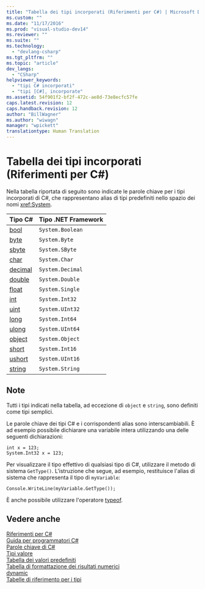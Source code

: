 ```yaml
---
title: "Tabella dei tipi incorporati (Riferimenti per C#) | Microsoft Docs"
ms.custom: ""
ms.date: "11/17/2016"
ms.prod: "visual-studio-dev14"
ms.reviewer: ""
ms.suite: ""
ms.technology: 
  - "devlang-csharp"
ms.tgt_pltfrm: ""
ms.topic: "article"
dev_langs: 
  - "CSharp"
helpviewer_keywords: 
  - "tipi C# incorporati"
  - "tipi [C#], incorporate"
ms.assetid: 54f901f2-bf2f-472c-ae8d-73e8ecfc57fe
caps.latest.revision: 12
caps.handback.revision: 12
author: "BillWagner"
ms.author: "wiwagn"
manager: "wpickett"
translationtype: Human Translation
---
```

# Tabella dei tipi incorporati (Riferimenti per C#)
Nella tabella riportata di seguito sono indicate le parole chiave per i tipi incorporati di C\#, che rappresentano alias di tipi predefiniti nello spazio dei nomi <xref:System>.  
  
|Tipo C\#|Tipo .NET Framework|  
|--------------|-------------------------|  
|[bool](../../../csharp/language-reference/keywords/bool.md)|`System.Boolean`|  
|[byte](../../../csharp/language-reference/keywords/byte.md)|`System.Byte`|  
|[sbyte](../../../csharp/language-reference/keywords/sbyte.md)|`System.SByte`|  
|[char](../../../csharp/language-reference/keywords/char.md)|`System.Char`|  
|[decimal](../../../csharp/language-reference/keywords/decimal.md)|`System.Decimal`|  
|[double](../../../csharp/language-reference/keywords/double.md)|`System.Double`|  
|[float](../../../csharp/language-reference/keywords/float.md)|`System.Single`|  
|[int](../../../csharp/language-reference/keywords/int.md)|`System.Int32`|  
|[uint](../../../csharp/language-reference/keywords/uint.md)|`System.UInt32`|  
|[long](../../../csharp/language-reference/keywords/long.md)|`System.Int64`|  
|[ulong](../../../csharp/language-reference/keywords/ulong.md)|`System.UInt64`|  
|[object](../../../csharp/language-reference/keywords/object.md)|`System.Object`|  
|[short](../../../csharp/language-reference/keywords/short.md)|`System.Int16`|  
|[ushort](../../../csharp/language-reference/keywords/ushort.md)|`System.UInt16`|  
|[string](../../../csharp/language-reference/keywords/string.md)|`System.String`|  
  
## Note  
 Tutti i tipi indicati nella tabella, ad eccezione di `object` e `string`, sono definiti come tipi semplici.  
  
 Le parole chiave dei tipi C\# e i corrispondenti alias sono interscambiabili.  È ad esempio possibile dichiarare una variabile intera utilizzando una delle seguenti dichiarazioni:  
  
```  
int x = 123;  
System.Int32 x = 123;  
```  
  
 Per visualizzare il tipo effettivo di qualsiasi tipo di C\#, utilizzare il metodo di sistema `GetType()`.  L'istruzione che segue, ad esempio, restituisce l'alias di sistema che rappresenta il tipo di `myVariable`:  
  
```  
Console.WriteLine(myVariable.GetType());  
```  
  
 È anche possibile utilizzare l'operatore [typeof](../../../csharp/language-reference/keywords/typeof.md).  
  
## Vedere anche  
 [Riferimenti per C\#](../../../csharp/language-reference/index.md)   
 [Guida per programmatori C\#](../../../csharp/programming-guide/index.md)   
 [Parole chiave di C\#](../../../csharp/language-reference/keywords/index.md)   
 [Tipi valore](../../../csharp/language-reference/keywords/value-types.md)   
 [Tabella dei valori predefiniti](../../../csharp/language-reference/keywords/default-values-table.md)   
 [Tabella di formattazione dei risultati numerici](../../../csharp/language-reference/keywords/formatting-numeric-results-table.md)   
 [dynamic](../../../csharp/language-reference/keywords/dynamic.md)   
 [Tabelle di riferimento per i tipi](../../../csharp/language-reference/keywords/reference-tables-for-types.md)